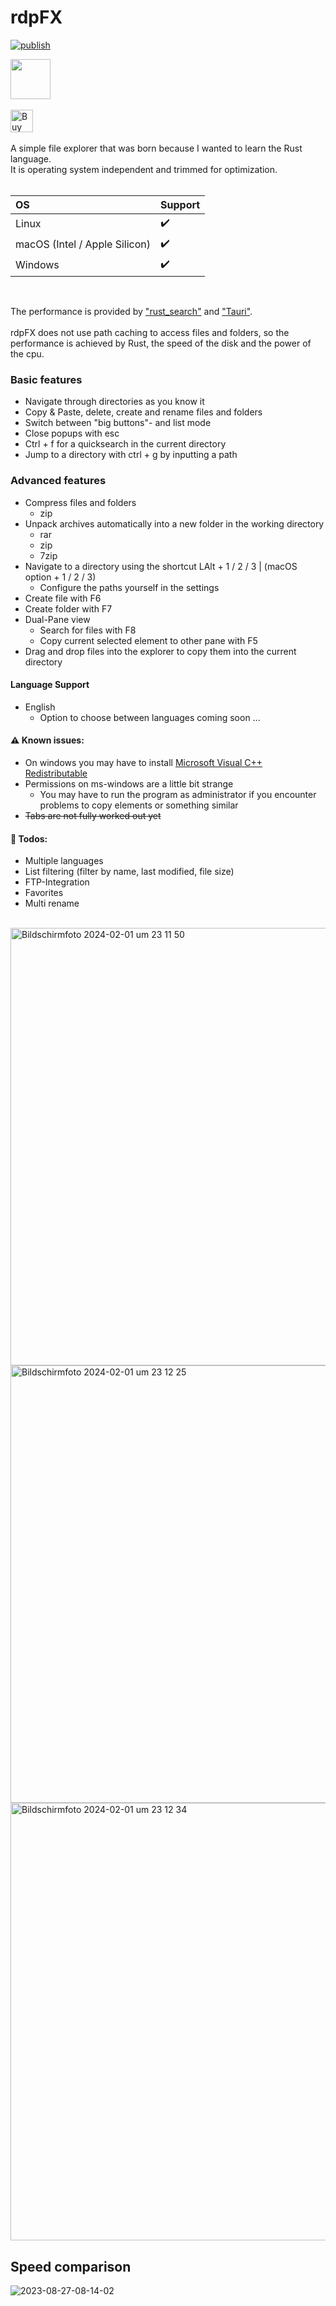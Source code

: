 # rdpFX
[![publish](https://github.com/RickyDane/rdpFX/actions/workflows/main.yml/badge.svg?branch=master)](https://github.com/RickyDane/rdpFX/actions/workflows/main.yml) 

<img width="64px" height="auto" src="https://github.com/RickyDane/rdpFX/assets/82893522/880b33d3-d749-49e8-906f-fee2abc053d9" />
<br><br>
<a href='https://ko-fi.com/F1F8OL456' target='_blank'><img height='36' style='border:0px;height:36px;' src='https://storage.ko-fi.com/cdn/kofi2.png?v=3' border='0' alt='Buy Me a Coffee at ko-fi.com' /></a>
<br><br>
A simple file explorer that was born because I wanted to learn the Rust language.
<br>
It is operating system independent and trimmed for optimization.
<br><br>

| OS                              |  Support  |
|:--------------------------------|:----------|
| Linux                           | ✔️        |
| macOS (Intel / Apple Silicon)   | ✔️        |
| Windows                         | ✔️        |
<br>

The performance is provided by ["rust_search"](https://crates.io/crates/rust_search) and ["Tauri"](https://tauri.app/).
<br><br>
rdpFX does not use path caching to access files and folders, so the performance is achieved by Rust, the speed of the disk and the power of the cpu.

### Basic features
- Navigate through directories as you know it
- Copy & Paste, delete, create and rename files and folders
- Switch between "big buttons"- and list mode
- Close popups with esc
- Ctrl + f for a quicksearch in the current directory
- Jump to a directory with ctrl + g by inputting a path

### Advanced features
- Compress files and folders
  - zip
- Unpack archives automatically into a new folder in the working directory
  - rar
  - zip
  - 7zip
- Navigate to a directory using the shortcut LAlt + 1 / 2 / 3 | (macOS option + 1 / 2 / 3)
  - Configure the paths yourself in the settings
- Create file with F6
- Create folder with F7
- Dual-Pane view
  - Search for files with F8
  - Copy current selected element to other pane with F5
- Drag and drop files into the explorer to copy them into the current directory

#### Language Support
- English
  - Option to choose between languages coming soon ...

#### ⚠️ Known issues:
- On windows you may have to install [Microsoft Visual C++ Redistributable](https://learn.microsoft.com/en-us/cpp/windows/latest-supported-vc-redist?view=msvc-170)
- Permissions on ms-windows are a little bit strange
  - You may have to run the program as administrator if you encounter problems to copy elements or something similar
- ~~Tabs are not fully worked out yet~~

#### 📝 Todos:
- Multiple languages
- List filtering (filter by name, last modified, file size)
- FTP-Integration
- Favorites
- Multi rename
<br>

<img width="700" alt="Bildschirmfoto 2024-02-01 um 23 11 50" src="https://github.com/RickyDane/rdpFX/assets/82893522/0f379d41-a6a7-4647-89df-a59c6ec102d5">
<img width="700" alt="Bildschirmfoto 2024-02-01 um 23 12 25" src="https://github.com/RickyDane/rdpFX/assets/82893522/cbe99aba-5196-4677-a19e-7876fb281282">
<img width="700" alt="Bildschirmfoto 2024-02-01 um 23 12 34" src="https://github.com/RickyDane/rdpFX/assets/82893522/c91f7a51-4896-406e-9779-59ed1629b706">

## Speed comparison
![2023-08-27-08-14-02](https://github.com/RickyDane/rdpFX/assets/82893522/237b28a0-d667-4bea-91a9-a43cb9277c49)
